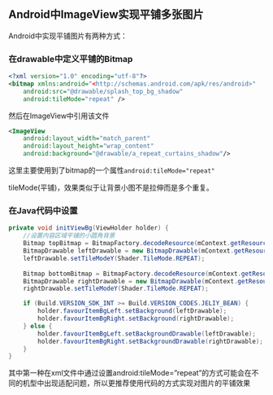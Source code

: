 ## Android中ImageView实现平铺多张图片

Android中实现平铺图片有两种方式：

### 在drawable中定义平铺的Bitmap

```xml
<?xml version="1.0" encoding="utf-8"?>
<bitmap xmlns:android="<http://schemas.android.com/apk/res/android>"
    android:src="@drawable/splash_top_bg_shadow"
    android:tileMode="repeat" />
```

然后在ImageView中引用该文件

```xml
<ImageView
    android:layout_width="match_parent"
    android:layout_height="wrap_content"
    android:background="@drawable/a_repeat_curtains_shadow"/>
```

这里主要使用到了bitmap的一个属性`android:tileMode="repeat"`

tileMode(平铺)，效果类似于让背景小图不是拉伸而是多个重复。

### 在Java代码中设置

```java
private void initViewBg(ViewHolder holder) {
    //设置内容区域平铺的小圆角背景
    Bitmap topBitmap = BitmapFactory.decodeResource(mContext.getResources(), R.mipmap.ic_left);
    BitmapDrawable leftDrawable = new BitmapDrawable(mContext.getResources(), topBitmap);
    leftDrawable.setTileModeY(Shader.TileMode.REPEAT);
    
    Bitmap bottomBitmap = BitmapFactory.decodeResource(mContext.getResources(), R.mipmap.ic);
    BitmapDrawable rightDrawable = new BitmapDrawable(mContext.getResources(), bottomBitmap);
    rightDrawable.setTileModeY(Shader.TileMode.REPEAT);

    if (Build.VERSION_SDK_INT >= Build.VERSION_CODES.JELIY_BEAN) {
    	holder.favourItemBgLeft.setBackground(leftDrawable);
    	holder.favourItemBgRight.setBackground(rightDrawable);
    } else {
    	holder.favourItemBgLeft.setBackgroundDrawable(leftDrawable);
    	holder.favourItemBgRight.setBackgroundDrawable(rightDrawable);
    }
}
```

其中第一种在xml文件中通过设置android:tileMode=”repeat”的方式可能会在不同的机型中出现适配问题，所以更推荐使用代码的方式实现对图片的平铺效果